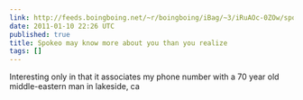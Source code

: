 ```yaml
---
link: http://feeds.boingboing.net/~r/boingboing/iBag/~3/iRuAOc-0ZOw/spokeo-might-know-mo.html
date: 2011-01-10 22:26 UTC
published: true
title: Spokeo may know more about you than you realize
tags: []
---
```


Interesting only in that it associates my phone number with a 70 year old middle-eastern man in lakeside, ca
